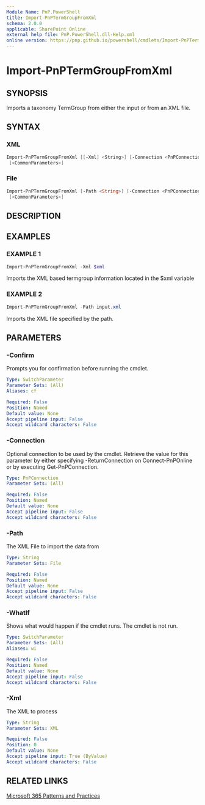 ```yaml
---
Module Name: PnP.PowerShell
title: Import-PnPTermGroupFromXml
schema: 2.0.0
applicable: SharePoint Online
external help file: PnP.PowerShell.dll-Help.xml
online version: https://pnp.github.io/powershell/cmdlets/Import-PnPTermGroupFromXml.html
---
```

 
# Import-PnPTermGroupFromXml

## SYNOPSIS
Imports a taxonomy TermGroup from either the input or from an XML file.

## SYNTAX

### XML
```powershell
Import-PnPTermGroupFromXml [[-Xml] <String>] [-Connection <PnPConnection>]  
 [<CommonParameters>]
```

### File
```powershell
Import-PnPTermGroupFromXml [-Path <String>] [-Connection <PnPConnection>]  
 [<CommonParameters>]
```

## DESCRIPTION

## EXAMPLES

### EXAMPLE 1
```powershell
Import-PnPTermGroupFromXml -Xml $xml
```

Imports the XML based termgroup information located in the $xml variable

### EXAMPLE 2
```powershell
Import-PnPTermGroupFromXml -Path input.xml
```

Imports the XML file specified by the path.

## PARAMETERS

### -Confirm
Prompts you for confirmation before running the cmdlet.

```yaml
Type: SwitchParameter
Parameter Sets: (All)
Aliases: cf

Required: False
Position: Named
Default value: None
Accept pipeline input: False
Accept wildcard characters: False
```

### -Connection
Optional connection to be used by the cmdlet. Retrieve the value for this parameter by either specifying -ReturnConnection on Connect-PnPOnline or by executing Get-PnPConnection.

```yaml
Type: PnPConnection
Parameter Sets: (All)

Required: False
Position: Named
Default value: None
Accept pipeline input: False
Accept wildcard characters: False
```

### -Path
The XML File to import the data from

```yaml
Type: String
Parameter Sets: File

Required: False
Position: Named
Default value: None
Accept pipeline input: False
Accept wildcard characters: False
```

### -WhatIf
Shows what would happen if the cmdlet runs. The cmdlet is not run.

```yaml
Type: SwitchParameter
Parameter Sets: (All)
Aliases: wi

Required: False
Position: Named
Default value: None
Accept pipeline input: False
Accept wildcard characters: False
```

### -Xml
The XML to process

```yaml
Type: String
Parameter Sets: XML

Required: False
Position: 0
Default value: None
Accept pipeline input: True (ByValue)
Accept wildcard characters: False
```

## RELATED LINKS

[Microsoft 365 Patterns and Practices](https://aka.ms/m365pnp)

